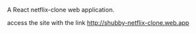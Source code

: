A React netflix-clone web application.

access the site with the link 
http://shubby-netflix-clone.web.app
  
